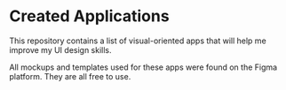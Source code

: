 # Created Applications


This repository contains a list of visual-oriented apps that will help me improve my UI design skills. 

All mockups and templates used for these apps were found on the Figma platform. They are all free to use.